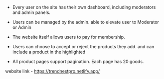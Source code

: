 - Every user on the site has their own dashboard, including moderators and admin panels.

- Users can be managed by the admin. able to elevate user to Moderator or Admin

- The website itself allows users to pay for membership.

- Users can choose to accept or reject the products they add. and can include a product in the highlighted

- All product pages support pagination. Each page has 20 goods.


website link - https://trendnestpro.netlify.app/
